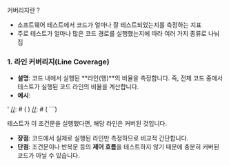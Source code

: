 커버리지란 ?

- 소프트웨어 테스트에서 코드가 얼마나 잘 테스트되었는지를 측정하는 지표
- 주로 테스트가 얼마나 많은 코드 경로를 실행했는지에 따라 여러 가지 종류로 나눠짐

### 1. **라인 커버리지(Line Coverage)**

- **설명**: 코드 내에서 실행된 **라인(행)**의 비율을 측정합니다. 즉, 전체 코드 중에서 테스트가 실행된 코드 라인의 비율을 계산합니다.
- **예시**:

[//]: # (    ```java)

[//]: # (     java)

[//]: # (    )
[//]: # (    if &#40;a > b&#41; {  // 이 라인이 실행되었는지 확인)

[//]: # (        System.out.println&#40;"a is greater than b"&#41;;)

[//]: # (    })
'
[//]: # (    )
[//]: # (    ```)

  테스트가 이 조건문을 실행했다면, 해당 라인은 커버된 것입니다.

- **장점**: 코드에서 실제로 실행된 라인만 측정하므로 비교적 간단합니다.
- **단점**: 조건문이나 반복문 등의 **제어 흐름**을 테스트하지 않기 때문에 충분히 커버된 코드가 아닐 수 있습니다.
